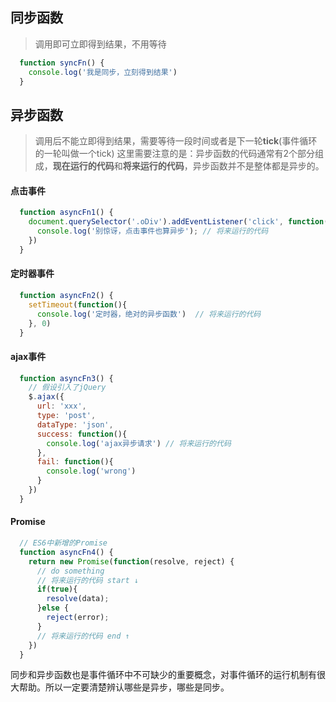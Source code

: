 ## 同步函数
>调用即可立即得到结果，不用等待


```js
  function syncFn() {
    console.log('我是同步，立刻得到结果')
  }
```

## 异步函数
>调用后不能立即得到结果，需要等待一段时间或者是下一轮**tick**(事件循环的一轮叫做一个tick)
>这里需要注意的是：异步函数的代码通常有2个部分组成，**现在运行的代码**和**将来运行的代码**，异步函数并不是整体都是异步的。


#### 点击事件
```js
  function asyncFn1() {
    document.querySelector('.oDiv').addEventListener('click', function(){
      console.log('别惊讶，点击事件也算异步'); // 将来运行的代码
    })
  }
```


#### 定时器事件
```js
  function asyncFn2() {
    setTimeout(function(){
      console.log('定时器，绝对的异步函数')  // 将来运行的代码
    }, 0)
  }
```


#### ajax事件
```js
  function asyncFn3() {
    // 假设引入了jQuery
    $.ajax({
      url: 'xxx',
      type: 'post',
      dataType: 'json',
      success: function(){
        console.log('ajax异步请求') // 将来运行的代码
      },
      fail: function(){
        console.log('wrong')
      }
    })
  }
```

#### Promise
```js
  // ES6中新增的Promise
  function asyncFn4() {
    return new Promise(function(resolve, reject) {
      // do something
      // 将来运行的代码 start ↓
      if(true){
        resolve(data);
      }else {
        reject(error);
      }
      // 将来运行的代码 end ↑
    })
  }
```

同步和异步函数也是事件循环中不可缺少的重要概念，对事件循环的运行机制有很大帮助。所以一定要清楚辨认哪些是异步，哪些是同步。
